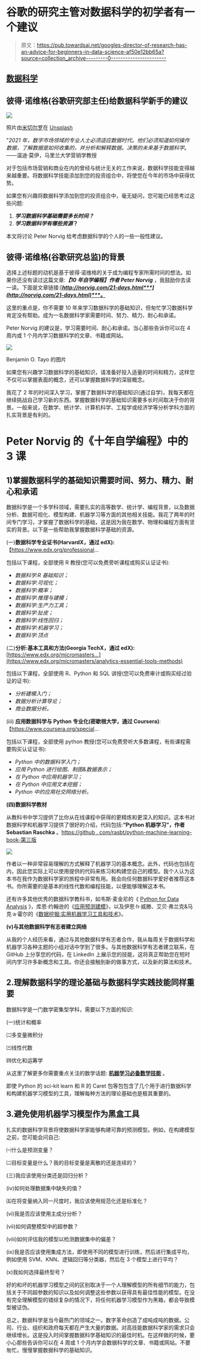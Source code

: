 # 谷歌的研究主管对数据科学的初学者有一个建议

> 原文：<https://pub.towardsai.net/googles-director-of-research-has-an-advice-for-beginners-in-data-science-af50e12bb65a?source=collection_archive---------0----------------------->

## [数据科学](https://towardsai.net/p/category/data-science)

## 彼得·诺维格(谷歌研究部主任)给数据科学新手的建议

![](img/9e1b8bb38e409e400559b89e7b8a0107.png)

照片由[米切尔罗](https://unsplash.com/@mitchel3uo?utm_source=medium&utm_medium=referral)在 [Unsplash](https://unsplash.com?utm_source=medium&utm_medium=referral)

"*2021 年，数字市场领域的专业人士必须适应数据时代。他们必须知道如何操作数据，了解数据是如何收集的，并分析和解释数据。决策的未来基于数据科学*。——温迪·莫伊，马里兰大学营销学教授

对于包括市场营销和商业在内的曾经与统计无关的工作来说，数据科学技能变得越来越重要。将数据科学技能添加到您的投资组合中，将使您在今年的市场中获得优势。

如果您有兴趣将数据科学添加到您的投资组合中，毫无疑问，您可能已经思考过这些问题:

1.  ***学习数据科学基础需要多长时间？***
2.  ***学习数据科学有哪些资源*？**

本文将讨论 Peter Norvig 给考虑数据科学的个人的一些一般性建议。

## 彼得·诺维格(谷歌研究总监)的背景

选择上述标题的动机是基于彼得·诺维格的关于成为编程专家所需时间的想法。如果你还没有读过这篇文章:***【10 年自学编程】作者 Peter Norvig*** ，我鼓励你去读一读。下面是文章链接:[***http://norvig.com/21-days.html***](http://norvig.com/21-days.html)***。***

这里的重点是，你不需要 10 年来学习数据科学的基础知识，但匆忙学习数据科学肯定没有帮助。成为一名数据科学家需要时间、努力、精力、耐心和承诺。

Peter Norvig 的建议是，学习需要时间、耐心和承诺。当心那些告诉你可以在 4 周内或 1 个月内学习数据科学的文章、书籍或网站。

![](img/0f6207114114fa4c5e0de433bfba701c.png)

Benjamin O. Tayo 的图片

如果您有兴趣学习数据科学的基础知识，请准备好投入适量的时间和精力，这样您不仅可以掌握表面的概念，还可以掌握数据科学的深层概念。

我花了 2 年的时间深入学习，掌握了数据科学的基础知识(通过自学)，我每天都在继续挑战自己学习新的东西。掌握数据科学的基础知识需要多长时间取决于你的背景。一般来说，在数学、统计学、计算机科学、工程学或经济学等分析学科方面的扎实背景是有利的。

# Peter Norvig 的《十年自学编程》中的 3 课

## 1)掌握数据科学的基础知识需要时间、努力、精力、耐心和承诺

数据科学是一个多学科领域，需要扎实的高等数学、统计学、编程背景，以及数据分析、数据可视化、模型构建、机器学习等方面的其他相关技能。我花了两年的时间专门学习，才掌握了数据科学的基础，这是因为我在数学、物理和编程方面有坚实的背景。以下是一些帮助我掌握数据科学基础的资源。

(一)**数据科学专业证书(HarvardX，通过 edX):**【https://www.edx.org/professional... 

包括以下课程，全部使用 R 教授(您可以免费旁听课程或购买认证证书):

*   *数据科学:R 基础知识；*
*   *数据科学:可视化；*
*   *数据科学:概率；*
*   *数据科学:推理与建模；*
*   *数据科学:生产力工具；*
*   *数据科学:扯皮；*
*   *数据科学:线性回归；*
*   *数据科学:机器学习；*
*   *数据科学:顶点*

(二)**分析:基本工具和方法(Georgia TechX，通过 edX):**[https://www.edx.org/micromasters...](https://www.edx.org/micromasters/analytics-essential-tools-methods)

包括以下课程，全部使用 R、Python 和 SQL 讲授(您可以免费审计或购买经过验证的证书):

*   *分析建模入门；*
*   *数据分析计算导论；*
*   *商业数据分析。*

(iii) **应用数据科学与 Python 专业化(密歇根大学，通过 Coursera)**:【https://www.coursera.org/special... 

包括以下课程，全部使用 python 教授(您可以免费旁听大多数课程，有些课程需要购买认证证书):

*   *Python 中的数据科学入门；*
*   *应用 Python 进行绘图、制图&数据表示；*
*   *在 Python 中应用机器学习；*
*   *在 Python 中应用文本挖掘；*
*   *Python 中的应用社交网络分析。*

**(四)数据科学教材**

从教科书中学习提供了比你从在线课程中获得的更精炼和更深入的知识。这本书对数据科学和机器学习提供了很好的介绍，代码包括:**“Python 机器学习”，作者 Sebastian Raschka** 。[https://github . com/rasbt/python-machine-learning-book-第三版](https://github.com/rasbt/python-machine-learning-book-3rd-edition)

![](img/37f860930b71ec134a4d91b465dd1463.png)

作者以一种非常容易理解的方式解释了机器学习的基本概念。此外，代码也包括在内，因此您实际上可以使用提供的代码来练习和构建您自己的模型。我个人认为这本书在我作为数据科学家的旅程中非常有用。我会向任何数据科学爱好者推荐这本书。你所需要的是基本的线性代数和编程技能，以便能够理解这本书。

还有许多其他优秀的数据科学教科书，如韦斯·麦金尼的《 [Python for Data Analysis](https://sushilapalwe.files.wordpress.com/2018/04/python-for-data-analytics-book.pdf) 》，库恩·约翰逊的《[应用预测建模](https://vuquangnguyen2016.files.wordpress.com/2018/03/applied-predictive-modeling-max-kuhn-kjell-johnson_1518.pdf)》，以及伊恩·h·威滕、艾贝·弗兰克&马克·a·霍尔的《[数据挖掘:实用机器学习工具和技术](https://www.wi.hs-wismar.de/~cleve/vorl/projects/dm/ss13/HierarClustern/Literatur/WittenFrank-DM-3rd.pdf)》。

**(v)与其他数据科学有志者建立网络**

从我的个人经历来看，通过与其他数据科学有志者合作，我从每周关于数据科学和机器学习各种主题的小组对话中学到了很多。与其他数据科学有志者建立联系，在 GitHub 上分享您的代码，在 LinkedIn 上展示您的技能，这将真正帮助您在短时间内学习许多新概念和工具。你还会接触到新的做事方式，以及新的算法和技术。

## 2.理解数据科学的理论基础与数据科学实践技能同样重要

数据科学是一门数学密集型学科，需要以下方面的知识:

(一)统计和概率

㈡多变量微积分

㈢线性代数

㈣优化和运筹学

从这里了解更多你需要重点关注的数学话题: [**机器学习必备数学技能**](https://medium.com/towards-artificial-intelligence/4-math-skills-for-machine-learning-12bfbc959c92) 。

即使 Python 的 sci-kit learn 和 R 的 Caret 包等包包含了几个用于进行数据科学和构建机器学习模型的工具，理解每种方法的理论基础也是极其重要的。

## 3.避免使用机器学习模型作为黑盒工具

扎实的数据科学背景将使数据科学家能够构建可靠的预测模型。例如，在构建模型之前，您可能会问自己:

㈠什么是预测变量？

㈡目标变量是什么？我的目标变量是离散的还是连续的？

(三)我应该使用分类还是回归分析？

(iv)如何处理数据集中缺失的值？

㈤在将变量纳入同一尺度时，我应该使用规范化还是标准化？

(vi)我是否应该使用主成分分析？

(vii)如何调整模型中的超参数？

(viii)如何评估我的模型以检测数据集中的偏差？

(ix)我是否应该使用集成方法，即使用不同的模型进行训练，然后进行集成平均，例如使用 SVM、KNN、逻辑回归等分类器，然后在 3 个模型上进行平均？

(x)我如何选择最终型号？

好的和坏的机器学习模型之间的区别取决于一个人理解模型的所有细节的能力，包括关于不同超参数的知识以及如何调整这些参数以获得具有最佳性能的模型。在没有完全理解模型的错综复杂的情况下，将任何机器学习模型作为黑箱，都会导致模型被证伪。

总之，数据科学是当今最热门的领域之一。数字革命创造了成吨成吨的数据。公司、行业、组织和政府每天都在产生大量的数据。对高技能数据科学家的需求只会继续增长。这是投入时间掌握数据科学基础知识的最佳时机。在这样做的时候，要小心那些告诉你可以在 4 周或 1 个月内学会数据科学的文章、书籍或网站。不要匆忙。慢慢掌握数据科学的基础知识。